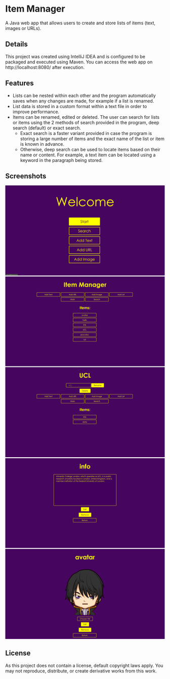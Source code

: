 # Item Manager
A Java web app that allows users to create and store lists of items (text, images or URLs).
## Details
This project was created using IntelliJ IDEA and is configured to be packaged and executed using Maven.
You can access the web app on http://localhost:8080/ after execution.
## Features
* Lists can be nested within each other and the program automatically saves when any changes are made, for example if a list is renamed.
* List data is stored in a custom format within a text file in order to improve performance.
* Items can be renamed, edited or deleted. The user can search for lists or items using the 2 methods of search provided in the program, deep search (default) or exact search.
  * Exact search is a faster variant provided in case the program is storing a large number of items and the exact name of the list or item is known in advance. 
  * Otherwise, deep search can be used to locate items based on their name or content. For example, a text item can be located using a keyword in the paragraph being stored.
## Screenshots
![Welcome View](/screenshots/welcome_page.png?raw=true)
![Main List View](/screenshots/main_view.png?raw=true)
![List View](/screenshots/list_view.png?raw=true)
![Text Item View](/screenshots/text_item.png?raw=true)
![Image Item View](/screenshots/image_item.png?raw=true)
## License
As this project does not contain a license, default copyright laws apply.
You may not reproduce, distribute, or create derivative works from this work. 
